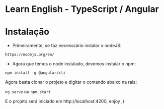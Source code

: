 # Learn English - TypeScript / Angular

# Instalação

- Primeiramente, se faz necesssário instalar o nodeJS:

`https://nodejs.org/en/`

- Agora que temos o node instalado, devemos instalar o npm:

`npm install -g @angular/cli`

Agora basta clonar o projeto e digitar o comando abaixo na raiz:

`ng serve` ou `npm start`

E o projeto será iniciado em http://localhost:4200, enjoy ;)
